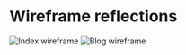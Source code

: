 # Wireframe reflections
![Index wireframe](/imgs/wireframe-index.png)
![Blog wireframe](/imgs/wireframe-blog-index.png)